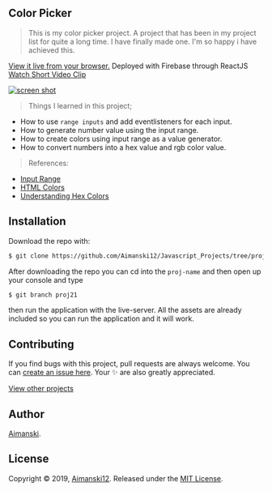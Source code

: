 ## Color Picker

> This is my color picker project. A project that has been in my project list for quite a long time. I have finally made one. I'm so happy i have achieved this.

[View it live from your browser.]() Deployed with Firebase through ReactJS<br>
[Watch Short Video Clip]() <br>

<div float="left">
  <a href="https://www.youtube.com/watch?v=NLSvcw116OY&feature=youtu.be">
    <img src="https://github.com/Aimanski12/proj-resource/blob/master/libs/proj-js21-colorpicker.gif" alt="screen shot">
  </a>
</div>

> Things I learned in this project;
  * How to use `range inputs` and add eventlisteners for each input.
  * How to generate number value using the input range.
  * How to create colors using input range as a value generator.
  * How to convert numbers into a hex value and rgb color value.

  > References:
  * [Input Range](https://developer.mozilla.org/en-US/docs/Web/HTML/Element/input/range)
  * [HTML Colors](https://htmlcolorcodes.com/)
  * [Understanding Hex Colors](https://www.pluralsight.com/blog/tutorials/understanding-hexadecimal-colors-simple)

## Installation

Download the repo with:

```bash
$ git clone https://github.com/Aimanski12/Javascript_Projects/tree/proj21 proj-name
```

After downloading the repo you can cd into the `proj-name` and then open up your console and type 

```bash
$ git branch proj21
```

then run the application with the live-server. All the assets are already included so you can run the application and it will work. 

## Contributing

If you find bugs with this project, pull requests are always welcome. You can [create an issue here](https://github.com/Aimanski12/Javascript_Projects/issues/new).
Your :sparkles: are also greatly appreciated.

[View other projects](http://bit.ly/aiman-javascript-projects)

## Author

[Aimanski](http://bit.ly/aiman-profile-github).

## License 

Copyright © 2019, [Aimanski12](http://bit.ly/aiman-profile-github).
Released under the [MIT License](LICENSE).

